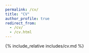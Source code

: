 ```yaml
---
permalink: /cv/
title: "CV"
author_profile: true
redirect_from:
  - /cv/
  - /cv.html
---
```


<span class='anchor' id='about-me'></span>
{% include_relative includes/cv.md %}

